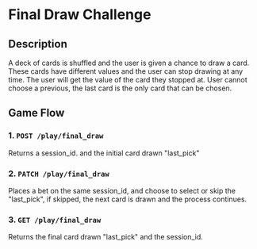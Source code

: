 # Final Draw Challenge

## Description

A deck of cards is shuffled and the user is given a chance to draw a card. These cards have different values and the user can stop drawing at any time. The user will get the value of the card they stopped at. User cannot choose a previous, the last card is the only card that can be chosen.

## Game Flow

### 1. `POST /play/final_draw`

Returns a session_id. and the initial card drawn "last_pick"

### 2. `PATCH /play/final_draw`

Places a bet on the same session_id, and choose to select or skip the "last_pick", if skipped, the next card is drawn and the process continues.

### 3. `GET /play/final_draw`

Returns the final card drawn "last_pick" and the session_id.






